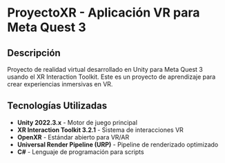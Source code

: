 # ProyectoXR - Aplicación VR para Meta Quest 3

## Descripción
Proyecto de realidad virtual desarrollado en Unity para Meta Quest 3 usando el XR Interaction Toolkit. Este es un proyecto de aprendizaje para crear experiencias inmersivas en VR.

## Tecnologías Utilizadas
- **Unity 2022.3.x** - Motor de juego principal
- **XR Interaction Toolkit 3.2.1** - Sistema de interacciones VR
- **OpenXR** - Estándar abierto para VR/AR
- **Universal Render Pipeline (URP)** - Pipeline de renderizado optimizado
- **C#** - Lenguaje de programación para scripts

